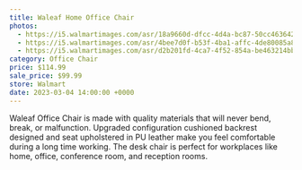 ```yaml
---
title: Waleaf Home Office Chair
photos:
  - https://i5.walmartimages.com/asr/18a9660d-dfcc-4d4a-bc87-50cc4636422f.d160779e0898863dbc8b738026f3c82d.jpeg
  - https://i5.walmartimages.com/asr/4bee7d0f-b53f-4ba1-affc-4de80085a8b2.6b440df9984f94f921ab6452244b7efc.jpeg
  - https://i5.walmartimages.com/asr/d2b201fd-4ca7-4f52-854a-be463214bb8b.2f040199efcad77a6a8d185449f83fae.jpeg
category: Office Chair
price: $114.99
sale_price: $99.99
store: Walmart
date: 2023-03-04 14:00:00 +0000
---
```


Waleaf Office Chair is made with quality materials that will never bend, break, or malfunction. Upgraded configuration cushioned backrest designed and seat upholstered in PU leather make you feel comfortable during a long time working. The desk chair is perfect for workplaces like home, office, conference room, and reception rooms.
